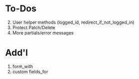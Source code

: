 # To-Dos


2. User helper methods (logged_id, redirect_if_not_logged_in)
3. Protect Patch/Delete
4. More partials/error messages



# Add'l

1. form_with
2. custom fields_for

